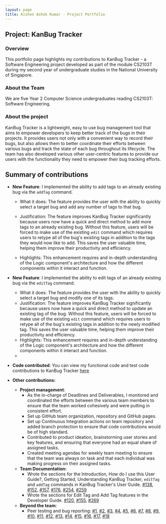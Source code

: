 ```yaml
---
layout: page
title: Kishen Ashok Kumar - Project Portfolio
---
```


## Project: KanBug Tracker

### Overview

This portfolio page highlights my contributions to KanBug Tracker - a Software Engineering project developed as part of the module CS2103T during my second year of undergraduate studies in the National University of Singapore. 

### About the Team

We are five Year 2 Computer Science undergraduates reading CS2103T: Software Engineering. 

### About the project

KanBug Tracker is a lightweight, easy to use bug management tool that aims to empower developers to keep better track of the bugs in their projects. It provides users not only with a convenient way to record their bugs, but also allows them to better coordinate their efforts between various bugs and track the state of each bug throughout its lifecycle. The team has also developed various other user-centric features to provide our users with the functionality they need to empower their bug tracking efforts. 

## Summary of contributions

* **New Feature**: I implemented the ability to add tags to an already existing bug via the `addTag` command.
  
  * What it does: The feature provides the user with the ability to quickly select a target bug and add any number of tags to that bug.
  
  * Justification: The feature improves KanBug Tracker significantly because users now have a quick and direct method to add more tags to an already existing bug. Without this feature, users will be forced to make use of the existing `edit` command which requires users to retype all of the bug's existing tags in addition to the tags they would now like to add. This saves the user valuable time, helping them improve their productivity and efficiency. 
  
  * Highlights: This enhancement requires and in-depth understanding of the Logic component's architecture and how the different components within it interact and function. 
  
    
  
* **New Feature**: I implemented the ability to edit tags of an already existing bug via the `editTag` command.

  * What it does: The feature provides the user with the ability to quickly select a target bug and modify one of its tags.
  * Justification: The feature improves KanBug Tracker significantly because users now have a quick and direct method to update an existing tag of the bug. Without this feature, users will be forced to make use of the existing `edit` command which requires users to retype all of the bug's existing tags in addition to the newly modified tag. This saves the user valuable time, helping them improve their productivity and efficiency. 
  * Highlights: This enhancement requires and in-depth understanding of the Logic component's architecture and how the different components within it interact and function. 
  * 

* **Code contributed**: You can view my functional code and test code contributions to KanBug Tracker [here](https://nus-cs2103-ay2021s1.github.io/tp-dashboard/#breakdown=true&search=&sort=groupTitle&sortWithin=title&since=2020-08-14&timeframe=commit&mergegroup=&groupSelect=groupByRepos&checkedFileTypes=docs~functional-code~test-code~other&tabOpen=true&tabType=authorship&tabAuthor=KishenKumarrrrr&tabRepo=AY2021S1-CS2103T-W17-1%2Ftp%5Bmaster%5D&authorshipIsMergeGroup=false&authorshipFileTypes=docs~functional-code~test-code)

  

* **Other contributions:**
  
  * **Project management**: 
    * As the in-charge of Deadlines and Deliverables, I monitored and coordinated the efforts between the various team members to ensure that the team worked cohesively and were putting in consistent effort. 
    * Set up GitHub team organization, repository and GitHub pages.
    * Set up Continuous Integration actions on team repository and added branch protection to ensure that code contributions would be of high standard.
    * Contributed to product ideation, brainstorming user stories and key features, and ensuring that everyone had an equal share of assigned tasks. 
    * Created meeting agendas for weekly team meeting to ensure that the team was always on task and that each individual was making progress on their assigned tasks. 
  * **Team Documentation:**
    * Wrote the sections for the Introduction, How do I use this User Guide?, Getting Started, Understanding KanBug Tracker, `editTag` and `addTag` commands in KanBug Tracker's User Guide. [#138](https://github.com/AY2021S1-CS2103T-W17-1/tp/pull/138),  [#152](https://github.com/AY2021S1-CS2103T-W17-1/tp/pull/152), [#157](https://github.com/AY2021S1-CS2103T-W17-1/tp/pull/157/files), [#176](https://github.com/AY2021S1-CS2103T-W17-1/tp/pull/176), [#254](https://github.com/AY2021S1-CS2103T-W17-1/tp/pull/254), [#259](https://github.com/AY2021S1-CS2103T-W17-1/tp/pull/259)
    * Wrote the sections for Edit Tag and Add Tag features in the Developer Guide. [#120](https://github.com/AY2021S1-CS2103T-W17-1/tp/pull/120), [#155](https://github.com/AY2021S1-CS2103T-W17-1/tp/pull/155), [#269](https://github.com/AY2021S1-CS2103T-W17-1/tp/pull/269)
  * **Beyond the team**:
    * Peer testing and bug reporting: [#1](https://github.com/KishenKumarrrrr/ped/issues/1), [#2](https://github.com/KishenKumarrrrr/ped/issues/2), [#3](https://github.com/KishenKumarrrrr/ped/issues/3), [#4](https://github.com/KishenKumarrrrr/ped/issues/4), [#5](https://github.com/KishenKumarrrrr/ped/issues/5), [#6](https://github.com/KishenKumarrrrr/ped/issues/6), [#7](https://github.com/KishenKumarrrrr/ped/issues/7), [#8](https://github.com/KishenKumarrrrr/ped/issues/8), [#9](https://github.com/KishenKumarrrrr/ped/issues/9), [#10](https://github.com/KishenKumarrrrr/ped/issues/10), [#11](https://github.com/KishenKumarrrrr/ped/issues/11), [#12](https://github.com/KishenKumarrrrr/ped/issues/12), [#13](https://github.com/KishenKumarrrrr/ped/issues/13), [#14](https://github.com/KishenKumarrrrr/ped/issues/14), [#15](https://github.com/KishenKumarrrrr/ped/issues/15), [#16](https://github.com/KishenKumarrrrr/ped/issues/16), [#17](https://github.com/KishenKumarrrrr/ped/issues/17), [#18](https://github.com/KishenKumarrrrr/ped/issues/18)
  
  
  
  
